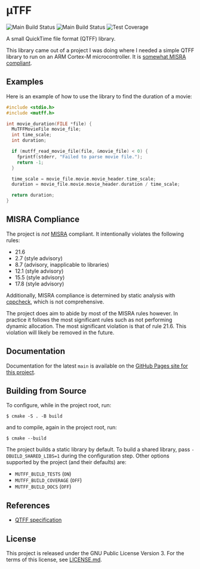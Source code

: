 # µTFF
![Main Build Status](https://github.com/frankplow/mutff/actions/workflows/build.yml/badge.svg)
![Main Build Status](https://github.com/frankplow/mutff/actions/workflows/static-analysis.yml/badge.svg)
![Test Coverage](https://frankplow.github.io/mutff/badges/coverage.svg)

A small QuickTime file format (QTFF) library.

This library came out of a project I was doing where I needed a simple QTFF library to run on an ARM Cortex-M microcontroller. It is [somewhat MISRA compliant](#misra-compliance).

## Examples
Here is an example of how to use the library to find the duration of a movie:
```c
#include <stdio.h>
#include <mutff.h>

int movie_duration(FILE *file) {
  MuTFFMovieFile movie_file;
  int time_scale;
  int duration;

  if (mutff_read_movie_file(file, &movie_file) < 0) {
    fprintf(stderr, "Failed to parse movie file.");
    return -1;
  }

  time_scale = movie_file.movie.movie_header.time_scale;
  duration = movie_file.movie.movie_header.duration / time_scale;

  return duration;
}
```

## MISRA Compliance
The project is _not_ [MISRA](https://www.misra.org.uk/) compliant. It intentionally violates the following rules:
* 21.6
* 2.7 (style advisory)
* 8.7 (advisory, inapplicable to libraries)
* 12.1 (style advisory)
* 15.5 (style advisory)
* 17.8 (style advisory)

Additionally, MISRA compliance is determined by static analysis with [cppcheck](https://cppcheck.sourceforge.io/), which is not comprehensive.

The project does aim to abide by most of the MISRA rules however. In practice it follows the most significant rules such as not performing dynamic allocation. The most significant violation is that of rule 21.6. This violation will likely be removed in the future.

## Documentation
Documentation for the latest `main` is available on the [GitHub Pages site for this project](https://frankplow.github.io/mutff).

## Building from Source
To configure, while in the project root, run:
```
$ cmake -S . -B build
```
and to compile, again in the project root, run:
```
$ cmake --build
```

The project builds a static library by default. To build a shared library, pass `-DBUILD_SHARED_LIBS=1` during the configuration step. Other options supported by the project (and their defaults) are:
* `MUTFF_BUILD_TESTS` (`ON`)
* `MUTFF_BUILD_COVERAGE` (`OFF`)
* `MUTFF_BUILD_DOCS` (`OFF`)

## References
* [QTFF specification](https://developer.apple.com/library/archive/documentation/QuickTime/QTFF/QTFFPreface/qtffPreface.html)

## License
This project is released under the GNU Public License Version 3. For the terms of this license, see [LICENSE.md](LICENSE.md).
